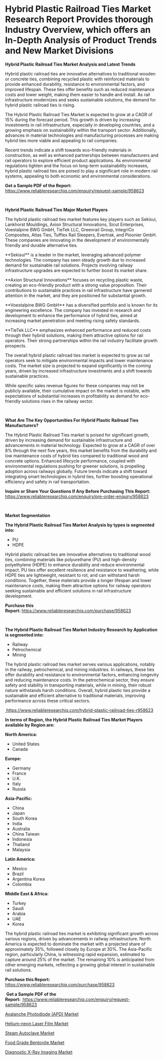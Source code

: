<p><h1>Hybrid Plastic Railroad Ties Market Research Report Provides thorough Industry Overview, which offers an In-Depth Analysis of Product Trends and New Market Divisions</h1></p><p><strong>Hybrid Plastic Railroad Ties Market Analysis and Latest Trends</strong></p>
<p><p>Hybrid plastic railroad ties are innovative alternatives to traditional wooden or concrete ties, combining recycled plastic with reinforced materials to provide enhanced durability, resistance to environmental factors, and improved lifespan. These ties offer benefits such as reduced maintenance costs and lower weight, making them easier to handle and install. As rail infrastructure modernizes and seeks sustainable solutions, the demand for hybrid plastic railroad ties is rising.</p><p>The Hybrid Plastic Railroad Ties Market is expected to grow at a CAGR of 15% during the forecast period. This growth is driven by increasing investments in rail infrastructure, especially in developing countries, and a growing emphasis on sustainability within the transport sector. Additionally, advances in material technologies and manufacturing processes are making hybrid ties more viable and appealing to rail companies.</p><p>Recent trends indicate a shift towards eco-friendly materials in construction, as well as enhanced partnerships between manufacturers and rail operators to explore efficient product applications. As environmental regulations tighten and the focus on long-term sustainability increases, hybrid plastic railroad ties are poised to play a significant role in modern rail systems, appealing to both economic and environmental considerations.</p></p>
<p><strong>Get a Sample PDF of the Report:&nbsp;</strong> <a href="https://www.reliableresearchiq.com/enquiry/request-sample/958623?utm_campaign=104&utm_medium=2&utm_source=Github&utm_content=ia&utm_term=21032025&utm_id=hybrid-plastic-railroad-ties">https://www.reliableresearchiq.com/enquiry/request-sample/958623</a></p>
<p>&nbsp;</p>
<p><strong>Hybrid Plastic Railroad Ties Major Market Players</strong></p>
<p><p>The hybrid plastic railroad ties market features key players such as Sekisui, Lankhorst Mouldings, Axion Structural Innovations, Sicut Enterprises, Voestalpine BWG GmbH, TieTek LLC, Greenrail Group, IntegriCo Composites, Atlas Ties, Tufflex Rail Sleepers, Evertrak, and Pioonier GmbH. These companies are innovating in the development of environmentally friendly and durable alternative ties.</p><p>**Sekisui** is a leader in the market, leveraging advanced polymer technologies. The company has seen steady growth due to increased demand for sustainable rail solutions. Projects involving railway infrastructure upgrades are expected to further boost its market share.</p><p>**Axion Structural Innovations** focuses on recycling plastic waste, creating an eco-friendly product with a strong value proposition. Their contributions to sustainable practices in rail infrastructure have garnered attention in the market, and they are positioned for substantial growth.</p><p>**Voestalpine BWG GmbH** has a diversified portfolio and is known for its engineering excellence. The company has invested in research and development to enhance the performance of hybrid ties, aimed at increasing market penetration and meeting rising safety standards.</p><p>**TieTek LLC** emphasizes enhanced performance and reduced costs through their hybrid solutions, making them attractive options for rail operators. Their strong partnerships within the rail industry facilitate growth prospects.</p><p>The overall hybrid plastic railroad ties market is expected to grow as rail operators seek to mitigate environmental impacts and lower maintenance costs. The market size is projected to expand significantly in the coming years, driven by increased infrastructure investments and a shift towards sustainable practices.</p><p>While specific sales revenue figures for these companies may not be publicly available, their cumulative impact on the market is notable, with expectations of substantial increases in profitability as demand for eco-friendly solutions rises in the railway sector.</p></p>
<p>&nbsp;</p>
<p><strong>What Are The Key Opportunities For Hybrid Plastic Railroad Ties Manufacturers?</strong></p>
<p><p>The Hybrid Plastic Railroad Ties market is poised for significant growth, driven by increasing demand for sustainable infrastructure and advancements in material technology. Expected to grow at a CAGR of over 8% through the next five years, this market benefits from the durability and low maintenance costs of hybrid ties compared to traditional wood and concrete options. Enhanced lifecycle performance, coupled with environmental regulations pushing for greener solutions, is propelling adoption across railways globally. Future trends indicate a shift toward integrating smart technologies in hybrid ties, further boosting operational efficiency and safety in rail transportation.</p></p>
<p><strong>Inquire or Share Your Questions If Any Before Purchasing This Report:</strong> <a href="https://www.reliableresearchiq.com/enquiry/pre-order-enquiry/958623?utm_campaign=104&utm_medium=2&utm_source=Github&utm_content=ia&utm_term=21032025&utm_id=hybrid-plastic-railroad-ties">https://www.reliableresearchiq.com/enquiry/pre-order-enquiry/958623</a></p>
<p>&nbsp;</p>
<p><strong>Market Segmentation</strong></p>
<p><strong>The Hybrid Plastic Railroad Ties Market Analysis by types is segmented into:</strong></p>
<p><ul><li>PU</li><li>HDPE</li></ul></p>
<p><p>Hybrid plastic railroad ties are innovative alternatives to traditional wood ties, combining materials like polyurethane (PU) and high-density polyethylene (HDPE) to enhance durability and reduce environmental impact. PU ties offer excellent resilience and resistance to weathering, while HDPE ties are lightweight, resistant to rot, and can withstand harsh conditions. Together, these materials provide a longer lifespan and lower maintenance costs, making them attractive options for railway operators seeking sustainable and efficient solutions in rail infrastructure development.</p></p>
<p><strong>Purchase this Report:&nbsp;</strong><a href="https://www.reliableresearchiq.com/purchase/958623?utm_campaign=104&utm_medium=2&utm_source=Github&utm_content=ia&utm_term=21032025&utm_id=hybrid-plastic-railroad-ties">https://www.reliableresearchiq.com/purchase/958623</a></p>
<p>&nbsp;</p>
<p><strong>The Hybrid Plastic Railroad Ties Market Industry Research by Application is segmented into:</strong></p>
<p><ul><li>Railway</li><li>Petrochemical</li><li>Mining</li></ul></p>
<p><p>The hybrid plastic railroad ties market serves various applications, notably in the railway, petrochemical, and mining industries. In railways, these ties offer durability and resistance to environmental factors, enhancing longevity and reducing maintenance costs. In the petrochemical sector, they ensure safety and stability in transporting materials, while in mining, their robust nature withstands harsh conditions. Overall, hybrid plastic ties provide a sustainable and efficient alternative to traditional materials, improving performance across these critical sectors.</p></p>
<p><a href="https://www.reliableresearchiq.com/hybrid-plastic-railroad-ties-r958623?utm_campaign=104&utm_medium=2&utm_source=Github&utm_content=ia&utm_term=21032025&utm_id=hybrid-plastic-railroad-ties">&nbsp;https://www.reliableresearchiq.com/hybrid-plastic-railroad-ties-r958623</a></p>
<p><strong>In terms of Region, the Hybrid Plastic Railroad Ties Market Players available by Region are:</strong></p>
<p>
    <p> <strong> North America: </strong>
        <ul>
            <li>United States</li>
            <li>Canada</li>
        </ul>
        </p> 
    <p> <strong> Europe: </strong>
        <ul>
            <li>Germany</li>
            <li>France</li>
            <li>U.K.</li>
            <li>Italy</li>
            <li>Russia</li>
        </ul>
        </p> 
    <p> <strong> Asia-Pacific: </strong>
        <ul>
            <li>China</li>
            <li>Japan</li>
            <li>South Korea</li>
            <li>India</li>
            <li>Australia</li>
            <li>China Taiwan</li>
            <li>Indonesia</li>
            <li>Thailand</li>
            <li>Malaysia</li>
        </ul>
        </p> 
    <p> <strong> Latin America: </strong>
        <ul>
            <li>Mexico</li>
            <li>Brazil</li>
            <li>Argentina Korea</li>
            <li>Colombia</li>
        </ul>
        </p> 
    <p> <strong> Middle East & Africa: </strong>
        <ul>
            <li>Turkey</li>
            <li>Saudi</li>
            <li>Arabia</li>
            <li>UAE</li>
            <li>Korea</li>
        </ul>
    </p>
    </p>
<p><p>The hybrid plastic railroad ties market is exhibiting significant growth across various regions, driven by advancements in railway infrastructure. North America is expected to dominate the market with a projected share of approximately 35%, followed closely by Europe at 30%. The Asia-Pacific region, particularly China, is witnessing rapid expansion, estimated to capture around 25% of the market. The remaining 10% is anticipated from other emerging markets, reflecting a growing global interest in sustainable rail solutions.</p></p>
<p><strong>Purchase this Report: </strong><a href="https://www.reliableresearchiq.com/purchase/958623?utm_campaign=104&utm_medium=2&utm_source=Github&utm_content=ia&utm_term=21032025&utm_id=hybrid-plastic-railroad-ties">https://www.reliableresearchiq.com/purchase/958623</a></p>
<p>&nbsp;<strong>Get a Sample PDF of the Report:&nbsp;&nbsp;</strong><a href="https://www.reliableresearchiq.com/enquiry/request-sample/958623?utm_campaign=104&utm_medium=2&utm_source=Github&utm_content=ia&utm_term=21032025&utm_id=hybrid-plastic-railroad-ties">https://www.reliableresearchiq.com/enquiry/request-sample/958623</a></p>
<p><strong></strong></p>
<p><p><a href="https://github.com/siriocooch4a/Market-Research-Report-List-1/blob/main/avalanche-photodiode-apd-market.md?utm_campaign=104&utm_medium=2&utm_source=Github&utm_content=ia&utm_term=21032025&utm_id=hybrid-plastic-railroad-ties">Avalanche Photodiode (APD) Market</a></p><p><a href="https://github.com/pupekironim/Market-Research-Report-List-1/blob/main/helium-neon-laser-film-market.md?utm_campaign=104&utm_medium=2&utm_source=Github&utm_content=ia&utm_term=21032025&utm_id=hybrid-plastic-railroad-ties">Helium-neon Laser Film Market</a></p><p><a href="https://github.com/yakobotege/Market-Research-Report-List-1/blob/main/steam-autoclave-market.md?utm_campaign=104&utm_medium=2&utm_source=Github&utm_content=ia&utm_term=21032025&utm_id=hybrid-plastic-railroad-ties">Steam Autoclave Market</a></p><p><a href="https://github.com/ertssmelov0/Market-Research-Report-List-1/blob/main/food-grade-bentonite-market.md?utm_campaign=104&utm_medium=2&utm_source=Github&utm_content=ia&utm_term=21032025&utm_id=hybrid-plastic-railroad-ties">Food Grade Bentonite Market</a></p><p><a href="https://github.com/sakuniniray98/Market-Research-Report-List-1/blob/main/diagnostic-x-ray-imaging-market.md?utm_campaign=104&utm_medium=2&utm_source=Github&utm_content=ia&utm_term=21032025&utm_id=hybrid-plastic-railroad-ties">Diagnostic X-Ray Imaging Market</a></p></p>